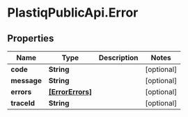 # PlastiqPublicApi.Error

## Properties

Name | Type | Description | Notes
------------ | ------------- | ------------- | -------------
**code** | **String** |  | [optional] 
**message** | **String** |  | [optional] 
**errors** | [**[ErrorErrors]**](ErrorErrors.md) |  | [optional] 
**traceId** | **String** |  | [optional] 


